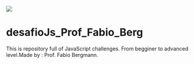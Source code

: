 ![](https://www.behance.net/gallery/143333211/BANNER-desafioJs_Prof_Fabio_Berg/modules/809827127)



# desafioJs_Prof_Fabio_Berg


This is repository full of JavaScript challenges. From begginer to advanced level.Made by : Prof. Fabio Bergmann.
